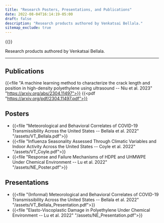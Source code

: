 ```yaml
---
title: "Research Posters, Presentations, and Publications"
date: 2022-08-04T16:14:19-05:00
draft: false
description: "Research products authored by Venkatsai Bellala."
sitemap_exclude: true
---
```


{{<orcid>}}

Research products authored by Venkatsai Bellala.

***

## Publications

{{<file "A machine learning method to characterize the crack length and position in high-density polyethylene using ultrasound -- Niu et al. 2023" "https://arxiv.org/abs/2304.11497">}}
{{<pdf "https://arxiv.org/pdf/2304.11497.pdf">}}

## Posters

- {{<file "Meteorological and Behavioral Correlates of COVID-19 Transmissibility Across the United States -- Bellala et al. 2022" "/assets/VT_Bellala.pdf">}}
- {{<file "Influenza Seasonality Assessed Through Climatic Variables and Indoor Activity Across the United States -- Coyle et al. 2022" "/assets/VT_Coyle.pdf">}}
- {{<file "Response and Failure Mechanisms of HDPE and UHMWPE Under Chemical Environment -- Lu et al. 2022" "/assets/NE_Poster.pdf">}}



## Presentations
- {{<file "(Informal) Meteorological and Behavioral Correlates of COVID-19 Transmissibility Across the United States -- Bellala et al. 2022" "/assets/VT_Bellala_Presentation.pdf">}}
- {{<file "Elasto-Viscoplastic Damage in Polyethylene Under Chemical Environment -- Lu et al. 2022" "/assets/NE_Presentation.pdf">}}